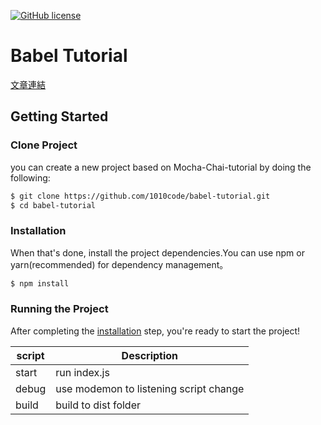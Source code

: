 [![GitHub license][license-image]][license-url]

# Babel Tutorial

[文章連結](https://medium.com/@andy6804tw/node-js-%E4%BD%BF%E7%94%A8-babel-%E5%81%9A-es6-%E9%96%8B%E7%99%BC-44b5b9e5f508)

## Getting Started
### Clone Project
 you can create a new project based on Mocha-Chai-tutorial by doing the following:

```bash
$ git clone https://github.com/1010code/babel-tutorial.git
$ cd babel-tutorial
```

### Installation
When that's done, install the project dependencies.You can use npm or yarn(recommended) for dependency management。

```bash
$ npm install
```

### Running the Project

After completing the [installation](#installation) step, you're ready to start the project!

| script | Description |
| ------| ------ |
| start | run index.js |
| debug | use modemon to listening script change  |
| build | build to dist folder |



[license-image]: https://img.shields.io/badge/license-MIT-blue.svg
[license-url]: https://github.com/
